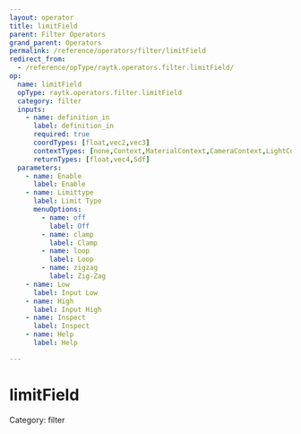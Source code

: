 ```yaml
---
layout: operator
title: limitField
parent: Filter Operators
grand_parent: Operators
permalink: /reference/operators/filter/limitField
redirect_from:
  - /reference/opType/raytk.operators.filter.limitField/
op:
  name: limitField
  opType: raytk.operators.filter.limitField
  category: filter
  inputs:
    - name: definition_in
      label: definition_in
      required: true
      coordTypes: [float,vec2,vec3]
      contextTypes: [none,Context,MaterialContext,CameraContext,LightContext,RayContext]
      returnTypes: [float,vec4,Sdf]
  parameters:
    - name: Enable
      label: Enable
    - name: Limittype
      label: Limit Type
      menuOptions:
        - name: off
          label: Off
        - name: clamp
          label: Clamp
        - name: loop
          label: Loop
        - name: zigzag
          label: Zig-Zag
    - name: Low
      label: Input Low
    - name: High
      label: Input High
    - name: Inspect
      label: Inspect
    - name: Help
      label: Help

---
```


# limitField

Category: filter

